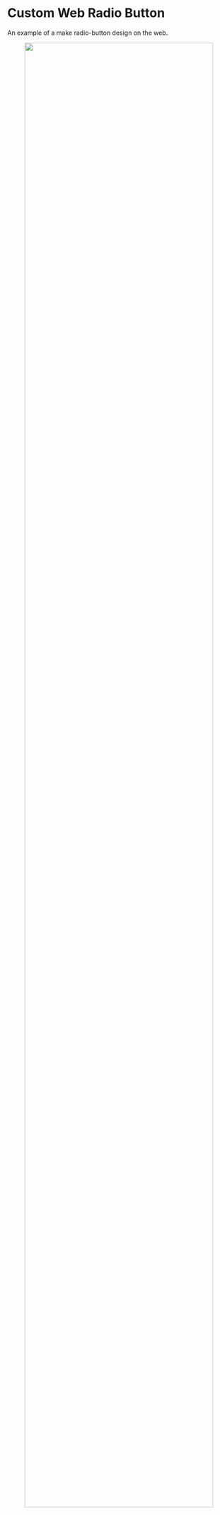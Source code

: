 # Custom Web Radio Button
An example of a make radio-button design on the web.

<center>
<img width="92%" src="https://raw.githubusercontent.com/BaseMax/CustomWebRadioButton/master/preview.png">
</center>

